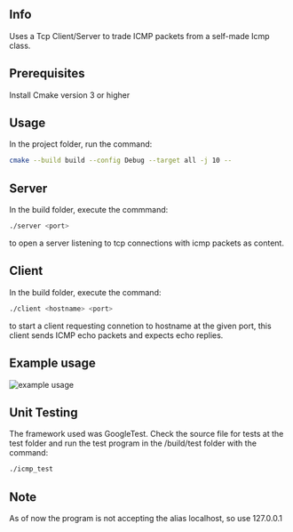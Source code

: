 ## Info
Uses a Tcp Client/Server to trade ICMP packets from a self-made Icmp class.

## Prerequisites
Install Cmake version 3 or higher

## Usage
In the project folder, run the command:
```sh
cmake --build build --config Debug --target all -j 10 --
```

## Server
In the build folder, execute the commmand:
```sh
./server <port>
```
to open a server listening to tcp connections with icmp packets as content.

## Client
In the build folder, execute the command:
```sh
./client <hostname> <port>
```
to start a client requesting connetion to hostname at the given port, this client sends ICMP  echo packets and expects echo replies.

## Example usage
![example usage](https://i.imgur.com/l19Z8zW.png)

## Unit Testing
The framework used was GoogleTest. Check the source file for tests at the test folder and run the test program in the /build/test folder with the command:
```sh
./icmp_test
```

## Note
As of now the program is not accepting the alias localhost, so use 127.0.0.1
